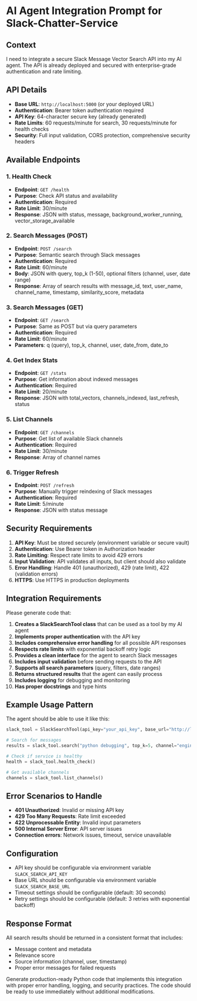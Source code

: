 # AI Agent Integration Prompt for Slack-Chatter-Service

## Context
I need to integrate a secure Slack Message Vector Search API into my AI agent. The API is already deployed and secured with enterprise-grade authentication and rate limiting.

## API Details
- **Base URL**: `http://localhost:5000` (or your deployed URL)
- **Authentication**: Bearer token authentication required
- **API Key**: 64-character secure key (already generated)
- **Rate Limits**: 60 requests/minute for search, 30 requests/minute for health checks
- **Security**: Full input validation, CORS protection, comprehensive security headers

## Available Endpoints

### 1. Health Check
- **Endpoint**: `GET /health`
- **Purpose**: Check API status and availability
- **Authentication**: Required
- **Rate Limit**: 30/minute
- **Response**: JSON with status, message, background_worker_running, vector_storage_available

### 2. Search Messages (POST)
- **Endpoint**: `POST /search`
- **Purpose**: Semantic search through Slack messages
- **Authentication**: Required
- **Rate Limit**: 60/minute
- **Body**: JSON with query, top_k (1-50), optional filters (channel, user, date range)
- **Response**: Array of search results with message_id, text, user_name, channel_name, timestamp, similarity_score, metadata

### 3. Search Messages (GET)
- **Endpoint**: `GET /search`
- **Purpose**: Same as POST but via query parameters
- **Authentication**: Required
- **Rate Limit**: 60/minute
- **Parameters**: q (query), top_k, channel, user, date_from, date_to

### 4. Get Index Stats
- **Endpoint**: `GET /stats`
- **Purpose**: Get information about indexed messages
- **Authentication**: Required
- **Rate Limit**: 20/minute
- **Response**: JSON with total_vectors, channels_indexed, last_refresh, status

### 5. List Channels
- **Endpoint**: `GET /channels`
- **Purpose**: Get list of available Slack channels
- **Authentication**: Required
- **Rate Limit**: 30/minute
- **Response**: Array of channel names

### 6. Trigger Refresh
- **Endpoint**: `POST /refresh`
- **Purpose**: Manually trigger reindexing of Slack messages
- **Authentication**: Required
- **Rate Limit**: 5/minute
- **Response**: JSON with status message

## Security Requirements
1. **API Key**: Must be stored securely (environment variable or secure vault)
2. **Authentication**: Use Bearer token in Authorization header
3. **Rate Limiting**: Respect rate limits to avoid 429 errors
4. **Input Validation**: API validates all inputs, but client should also validate
5. **Error Handling**: Handle 401 (unauthorized), 429 (rate limit), 422 (validation errors)
6. **HTTPS**: Use HTTPS in production deployments

## Integration Requirements
Please generate code that:

1. **Creates a SlackSearchTool class** that can be used as a tool by my AI agent
2. **Implements proper authentication** with the API key
3. **Includes comprehensive error handling** for all possible API responses
4. **Respects rate limits** with exponential backoff retry logic
5. **Provides a clean interface** for the agent to search Slack messages
6. **Includes input validation** before sending requests to the API
7. **Supports all search parameters** (query, filters, date ranges)
8. **Returns structured results** that the agent can easily process
9. **Includes logging** for debugging and monitoring
10. **Has proper docstrings** and type hints

## Example Usage Pattern
The agent should be able to use it like this:
```python
slack_tool = SlackSearchTool(api_key="your_api_key", base_url="http://localhost:5000")

# Search for messages
results = slack_tool.search("python debugging", top_k=5, channel="engineering")

# Check if service is healthy
health = slack_tool.health_check()

# Get available channels
channels = slack_tool.list_channels()
```

## Error Scenarios to Handle
- **401 Unauthorized**: Invalid or missing API key
- **429 Too Many Requests**: Rate limit exceeded
- **422 Unprocessable Entity**: Invalid input parameters
- **500 Internal Server Error**: API server issues
- **Connection errors**: Network issues, timeout, service unavailable

## Configuration
- API key should be configurable via environment variable `SLACK_SEARCH_API_KEY`
- Base URL should be configurable via environment variable `SLACK_SEARCH_BASE_URL`
- Timeout settings should be configurable (default: 30 seconds)
- Retry settings should be configurable (default: 3 retries with exponential backoff)

## Response Format
All search results should be returned in a consistent format that includes:
- Message content and metadata
- Relevance score
- Source information (channel, user, timestamp)
- Proper error messages for failed requests

Generate production-ready Python code that implements this integration with proper error handling, logging, and security practices. The code should be ready to use immediately without additional modifications. 